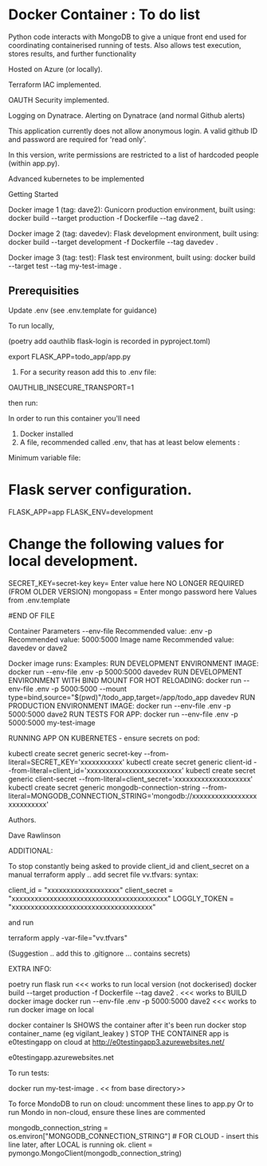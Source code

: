 # Docker Container :  To do list
Python code interacts with MongoDB to give a unique front end used for coordinating containerised running of tests.  Also allows test execution, stores results, and
further functionality

Hosted on Azure (or locally).

Terraform IAC implemented.

OAUTH Security implemented.

Logging on Dynatrace.  Alerting on Dynatrace (and normal Github alerts)

This application currently does not allow anonymous login.  A valid github ID and password are required for 'read only'.  

In this version, write permissions are restricted to a list of hardcoded people (within app.py).

Advanced kubernetes to be implemented 


Getting Started

Docker image 1 (tag:  dave2): 
Gunicorn production environment, built using:
docker build --target production -f Dockerfile --tag dave2 .

Docker image 2 (tag:  davedev):
Flask development environment, built using:
docker build --target development -f Dockerfile --tag davedev .

Docker image 3 (tag:  test):
Flask test environment, built using:
docker build --target test --tag my-test-image .

## Prerequisities

Update .env (see .env.template for guidance)

To run locally, 

(poetry add oauthlib flask-login is recorded in pyproject.toml)

export FLASK_APP=todo_app/app.py

1)  For a security reason add this to .env file:

OAUTHLIB_INSECURE_TRANSPORT=1

then run:

In order to run this container you'll need 
1) Docker installed
2) A file, recommended called .env, that has at least below elements :

Minimum variable file:
# Flask server configuration.
FLASK_APP=app
FLASK_ENV=development

# Change the following values for local development.
SECRET_KEY=secret-key
key=   Enter value here                 NO LONGER REQUIRED (FROM OLDER VERSION)
mongopass = Enter mongo password here
Values from .env.template

#END OF FILE

Container Parameters
--env-file                   Recommended value:       .env 
-p                           Recommended value:       5000:5000
Image name                   Recommended value:       davedev or dave2

Docker image runs:  Examples:
RUN DEVELOPMENT ENVIRONMENT IMAGE:
docker run --env-file .env -p 5000:5000 davedev
RUN DEVELOPMENT ENVIRONMENT WITH BIND MOUNT FOR HOT RELOADING:
docker run --env-file .env -p 5000:5000 --mount type=bind,source="$(pwd)"/todo_app,target=/app/todo_app davedev
RUN PRODUCTION ENVIRONMENT IMAGE:
docker run --env-file .env -p 5000:5000 dave2
RUN TESTS FOR APP:
docker run --env-file .env -p 5000:5000 my-test-image


RUNNING APP ON KUBERNETES - ensure secrets on pod:

kubectl create secret generic secret-key --from-literal=SECRET_KEY='xxxxxxxxxxx'
kubectl create secret generic client-id --from-literal=client_id='xxxxxxxxxxxxxxxxxxxxxxxxx'
kubectl create secret generic client-secret --from-literal=client_secret='xxxxxxxxxxxxxxxxxxxx'
kubectl create secret generic mongodb-connection-string --from-literal=MONGODB_CONNECTION_STRING='mongodb://xxxxxxxxxxxxxxxxxxxxxxxxxxx'

Authors.

Dave Rawlinson


ADDITIONAL:

To stop constantly being asked to provide client_id and client_secret on a manual terraform apply .. add secret file vv.tfvars:  syntax:


client_id = "xxxxxxxxxxxxxxxxxxx"
client_secret = "xxxxxxxxxxxxxxxxxxxxxxxxxxxxxxxxxxxxxxxxx"
LOGGLY_TOKEN = "xxxxxxxxxxxxxxxxxxxxxxxxxxxxxxxxxxxxx"  

and run 

terraform apply -var-file="vv.tfvars"

(Suggestion .. add this to .gitignore  ... contains secrets)

EXTRA INFO:

poetry run flask run      <<< works to run local version (not dockerised)
docker build --target production -f Dockerfile --tag dave2 .        <<< works to BUILD docker image
docker run --env-file .env -p 5000:5000 dave2       <<< works to run docker image on local


docker container ls        SHOWS the container after it's been run
docker stop container_name   (eg vigilant_leakey )    STOP THE CONTAINER
app is e0testingapp   on cloud  at  http://e0testingapp3.azurewebsites.net/

e0testingapp.azurewebsites.net

To run tests:

docker run my-test-image .       << from base directory>>

To force MondoDB to run on cloud: uncomment these lines to app.py     Or to run Mondo in non-cloud, ensure these lines are commented

mongodb_connection_string = os.environ["MONGODB_CONNECTION_STRING"]    # FOR CLOUD - insert this line later, after LOCAL is running ok.
client = pymongo.MongoClient(mongodb_connection_string)
